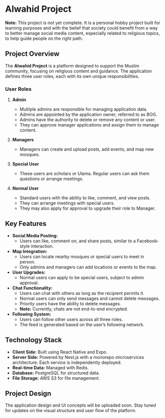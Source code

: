 # Alwahid Project

**Note:** This project is not yet complete. It is a personal hobby project built for learning purposes and with the belief that society could benefit from a way to better manage social media content, especially related to religious topics, to help guide people on the right path.

## Project Overview

The **Alwahid Project** is a platform designed to support the Muslim community, focusing on religious content and guidance. The application defines three user roles, each with its own unique responsibilities.

### User Roles

1. **Admin**
   - Multiple admins are responsible for managing application data.
   - Admins are appointed by the application owner, referred to as BOG.
   - Admins have the authority to delete or remove any content or user.
   - They can approve manager applications and assign them to manage content.

2. **Managers**
   - Managers can create and upload posts, add events, and map new mosques.

3. **Special User**
   - These users are scholars or Ulama. Regular users can ask them questions or arrange meetings.

4. **Normal User**
   - Standard users with the ability to like, comment, and view posts.
   - They can arrange meetings with special users.
   - They may also apply for approval to upgrade their role to Manager.

## Key Features

- **Social Media Posting:** 
   - Users can like, comment on, and share posts, similar to a Facebook-style interaction.
- **Map Integration:** 
   - Users can locate nearby mosques or special users to meet in person.
   - Only admins and managers can add locations or events to the map.
- **User Upgrades:** 
   - Normal users can apply to be special users, subject to admin approval.
- **Chat Functionality:**
   - Users can chat with others as long as the recipient permits it.
   - Normal users can only send messages and cannot delete messages.
   - Priority users have the ability to delete messages.
   - **Note:** Currently, chats are not end-to-end encrypted.
- **Following System:**
   - Users can follow other users across all three roles.
   - The feed is generated based on the user’s following network.

## Technology Stack

- **Client Side:** Built using React Native and Expo.
- **Server Side:** Powered by Nest.js with a monorepo microservices architecture. Each service is independently deployed.
- **Real-time Data:** Managed with Redis.
- **Database:** PostgreSQL for structured data.
- **File Storage:** AWS S3 for file management.

## Project Design

The application design and UI concepts will be uploaded soon. Stay tuned for updates on the visual structure and user flow of the platform.